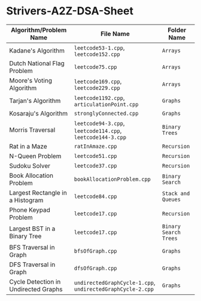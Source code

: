 # Strivers-A2Z-DSA-Sheet

| Algorithm/Problem Name                      | File Name                    | Folder Name       |
|---------------------------------------------|------------------------------|-------------------|
| Kadane's Algorithm                          | `leetcode53-1.cpp`, `leetcode152.cpp`                           | `Arrays`          |
| Dutch National Flag Problem                 | `leetcode75.cpp`                            | `Arrays`          |
| Moore's Voting Algorithm                    | `leetcode169.cpp`, `leetcode229.cpp`        | `Arrays`          |
| Tarjan's Algorithm                          | `leetcode1192.cpp`, `articulationPoint.cpp` | `Graphs`          |
| Kosaraju's Algorithm                        | `stronglyConnected.cpp`                     | `Graphs`          |
| Morris Traversal                            | `leetcode94-3.cpp`, `leetcode114.cpp`, `leetcode144-3.cpp` | `Binary Trees`|
| Rat in a Maze                         | `ratInAmaze.cpp`       | `Recursion`|
| N-Queen Problem                         | `leetcode51.cpp`       | `Recursion`|
| Sudoku Solver                         | `leetcode37.cpp`       | `Recursion`|
| Book Allocation Problem                         | `bookAllocationProblem.cpp`       | `Binary Search`|
| Largest Rectangle in a Histogram                         | `leetcode84.cpp`       | `Stack and Queues`|
| Phone Keypad Problem                         | `leetcode17.cpp`       | `Recursion`|
| Largest BST in a Binary Tree                         | `leetcode17.cpp`       | `Binary Search Trees`|
| BFS Traversal in Graph | `bfsOfGraph.cpp` | `Graphs` |
| DFS Traversal in Graph | `dfsOfGraph.cpp` | `Graphs` |
| Cycle Detection in Undirected Graphs | `undirectedGraphCycle-1.cpp`, `undirectedGraphCycle-2.cpp` | `Graphs` |
